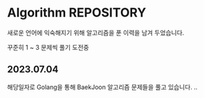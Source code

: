 # Algorithm REPOSITORY
새로운 언어에 익숙해지기 위해 알고리즘을 푼 이력을 남겨 두었습니다.

꾸준히 1 ~ 3 문제씩 풀기 도전중

## 2023.07.04 
해당일자로 Golang을 통해 BaekJoon 알고리즘 문제들을 풀고 있습니다. .. 
